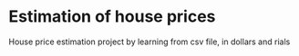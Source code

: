 # Estimation of house prices
 House price estimation project by learning from csv file, in dollars and rials
